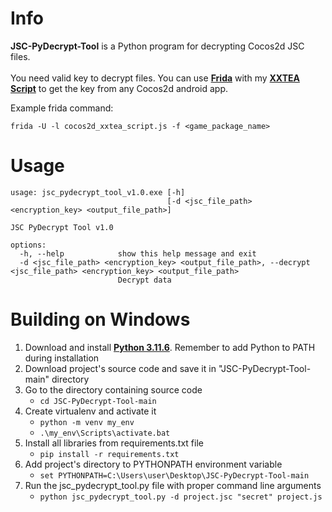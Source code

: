 # Info

**JSC-PyDecrypt-Tool** is a Python program for decrypting Cocos2d JSC files.<br>
<br>You need valid key to decrypt files. You can use **[Frida](https://frida.re/)** with my **[XXTEA Script](https://github.com/bartlomiejduda/Tools/blob/master/NEW%20Tools/Cocos2d/cocos2d_xxtea_script.js)** to get
the key from any Cocos2d android app.

Example frida command:<br>
```
frida -U -l cocos2d_xxtea_script.js -f <game_package_name>
```

# Usage

```
usage: jsc_pydecrypt_tool_v1.0.exe [-h]
                                   [-d <jsc_file_path> <encryption_key> <output_file_path>]

JSC PyDecrypt Tool v1.0

options:
  -h, --help            show this help message and exit
  -d <jsc_file_path> <encryption_key> <output_file_path>, --decrypt <jsc_file_path> <encryption_key> <output_file_path>
                        Decrypt data
```

# Building on Windows

1. Download and install  **[Python 3.11.6](https://www.python.org/downloads/release/python-3116/)**. Remember to add Python to PATH during installation
2. Download project's source code and save it in "JSC-PyDecrypt-Tool-main" directory
3. Go to the directory containing source code
   - ```cd JSC-PyDecrypt-Tool-main```
4. Create virtualenv and activate it
   - ```python -m venv my_env```
   - ```.\my_env\Scripts\activate.bat```
5. Install all libraries from requirements.txt file
   - ```pip install -r requirements.txt```
6. Add project's directory to PYTHONPATH environment variable
   - ```set PYTHONPATH=C:\Users\user\Desktop\JSC-PyDecrypt-Tool-main```
7. Run the jsc_pydecrypt_tool.py file with proper command line arguments
   - ```python jsc_pydecrypt_tool.py -d project.jsc "secret" project.js```
